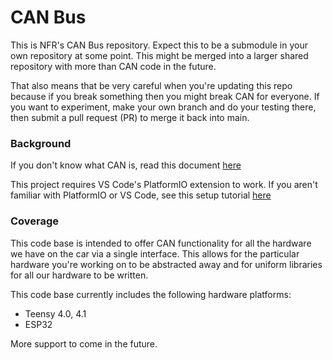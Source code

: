 # CAN Bus
This is NFR's CAN Bus repository. Expect this to be a submodule in your own repository at some point. This might be merged into a larger shared repository with more than CAN code in the future. 

That also means that be very careful when you're updating this repo because if you break something then you might break CAN for everyone. If you want to experiment, make your own branch and do your testing there, then submit a pull request (PR) to merge it back into  main. 

### Background

If you don't know what CAN is, read this document [here](https://docs.google.com/document/d/1XAJNA9vFf0h5ruzI_uM2yF3VfZlPSxpRNXcBMb-HSx4/edit?usp=sharing)

This project requires VS Code's PlatformIO  extension to work. If you aren't familiar with PlatformIO or VS Code, see this setup tutorial [here](https://docs.google.com/document/d/1lHxgOpmPJfi5fyBfCM1aA54dtm3wqHcFUew8G-NeXwE/edit?usp=sharing)


### Coverage

This code base is intended to offer CAN functionality for all the hardware we have on the car via a single interface. This allows for the particular hardware you're working on to be abstracted away and for uniform libraries for all our hardware to be written. 

This code base currently includes the following hardware platforms: 
- Teensy 4.0, 4.1 
- ESP32

More support to come in the future. 